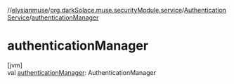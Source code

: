 //[elysianmuse](../../../index.md)/[org.darkSolace.muse.securityModule.service](../index.md)/[AuthenticationService](index.md)/[authenticationManager](authentication-manager.md)

# authenticationManager

[jvm]\
val [authenticationManager](authentication-manager.md): AuthenticationManager
